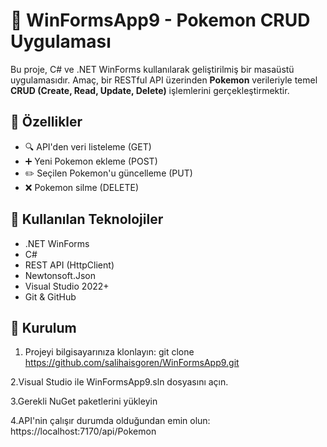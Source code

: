 # 🧩 WinFormsApp9 - Pokemon CRUD Uygulaması

Bu proje, C# ve .NET WinForms kullanılarak geliştirilmiş bir masaüstü uygulamasıdır. Amaç, bir RESTful API üzerinden **Pokemon** verileriyle temel **CRUD (Create, Read, Update, Delete)** işlemlerini gerçekleştirmektir.

## 📌 Özellikler

- 🔍 API'den veri listeleme (GET)
- ➕ Yeni Pokemon ekleme (POST)
- ✏️ Seçilen Pokemon'u güncelleme (PUT)
- ❌ Pokemon silme (DELETE)

## 🧪 Kullanılan Teknolojiler

- .NET WinForms
- C#
- REST API (HttpClient)
- Newtonsoft.Json
- Visual Studio 2022+
- Git & GitHub

## 🚀 Kurulum
1. Projeyi bilgisayarınıza klonlayın:
git clone https://github.com/salihaisgoren/WinFormsApp9.git

2.Visual Studio ile WinFormsApp9.sln dosyasını açın.

3.Gerekli NuGet paketlerini yükleyin

4.API'nin çalışır durumda olduğundan emin olun:
https://localhost:7170/api/Pokemon
